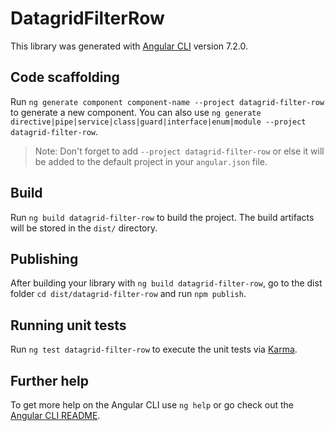 # DatagridFilterRow

This library was generated with [Angular CLI](https://github.com/angular/angular-cli) version 7.2.0.

## Code scaffolding

Run `ng generate component component-name --project datagrid-filter-row` to generate a new component. You can also use `ng generate directive|pipe|service|class|guard|interface|enum|module --project datagrid-filter-row`.
> Note: Don't forget to add `--project datagrid-filter-row` or else it will be added to the default project in your `angular.json` file. 

## Build

Run `ng build datagrid-filter-row` to build the project. The build artifacts will be stored in the `dist/` directory.

## Publishing

After building your library with `ng build datagrid-filter-row`, go to the dist folder `cd dist/datagrid-filter-row` and run `npm publish`.

## Running unit tests

Run `ng test datagrid-filter-row` to execute the unit tests via [Karma](https://karma-runner.github.io).

## Further help

To get more help on the Angular CLI use `ng help` or go check out the [Angular CLI README](https://github.com/angular/angular-cli/blob/master/README.md).
